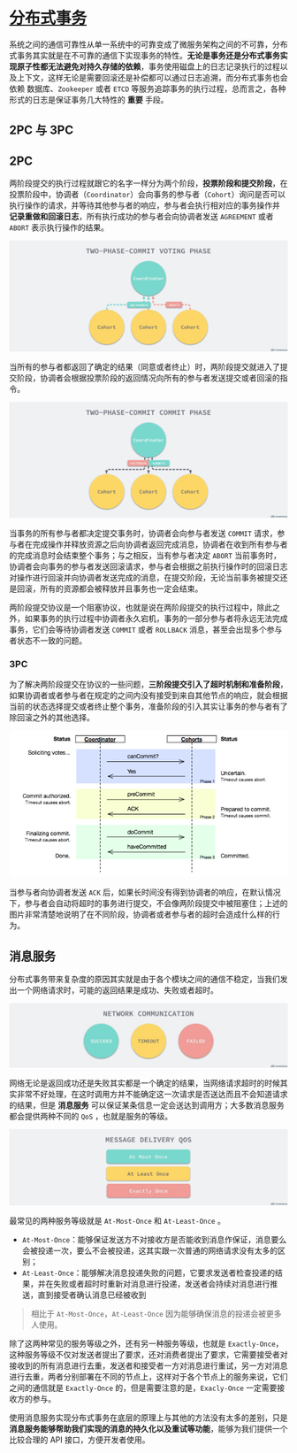 # [分布式事务](https://draveness.me/distributed-transaction-principle)

系统之间的通信可靠性从单一系统中的可靠变成了微服务架构之间的不可靠，分布式事务其实就是在不可靠的通信下实现事务的特性。**无论是事务还是分布式事务实现原子性都无法避免对持久存储的依赖**，事务使用磁盘上的日志记录执行的过程以及上下文，这样无论是需要回滚还是补偿都可以通过日志追溯，而分布式事务也会依赖 数据库、`Zookeeper` 或者 `ETCD` 等服务追踪事务的执行过程，总而言之，各种形式的日志是保证事务几大特性的 **重要** 手段。

## 2PC 与 3PC

## 2PC

两阶段提交的执行过程就跟它的名字一样分为两个阶段，**投票阶段和提交阶段**，在投票阶段中，协调者（`Coordinator`）会向事务的参与者（`Cohort`）询问是否可以执行操作的请求，并等待其他参与者的响应，参与者会执行相对应的事务操作并 **记录重做和回滚日志**，所有执行成功的参与者会向协调者发送 `AGREEMENT` 或者 `ABORT` 表示执行操作的结果。

![image](images/42e2b6be95abf864362b7e646fea18aa.png)

当所有的参与者都返回了确定的结果（同意或者终止）时，两阶段提交就进入了提交阶段，协调者会根据投票阶段的返回情况向所有的参与者发送提交或者回滚的指令。

![image](images/c3cf164028d6832a3465def010665ec3.png)

当事务的所有参与者都决定提交事务时，协调者会向参与者发送 `COMMIT` 请求，参与者在完成操作并释放资源之后向协调者返回完成消息，协调者在收到所有参与者的完成消息时会结束整个事务；与之相反，当有参与者决定 `ABORT` 当前事务时，协调者会向事务的参与者发送回滚请求，参与者会根据之前执行操作时的回滚日志对操作进行回滚并向协调者发送完成的消息，在提交阶段，无论当前事务被提交还是回滚，所有的资源都会被释放并且事务也一定会结束。

两阶段提交协议是一个阻塞协议，也就是说在两阶段提交的执行过程中，除此之外，如果事务的执行过程中协调者永久宕机，事务的一部分参与者将永远无法完成事务，它们会等待协调者发送 `COMMIT` 或者 `ROLLBACK` 消息，甚至会出现多个参与者状态不一致的问题。

### 3PC

为了解决两阶段提交在协议的一些问题，**三阶段提交引入了超时机制和准备阶段**，如果协调者或者参与者在规定的之间内没有接受到来自其他节点的响应，就会根据当前的状态选择提交或者终止整个事务，准备阶段的引入其实让事务的参与者有了除回滚之外的其他选择。

![image](images/b1f224cb62e2257103969df6b2b02320.png)

当参与者向协调者发送 `ACK` 后，如果长时间没有得到协调者的响应，在默认情况下，参与者会自动将超时的事务进行提交，不会像两阶段提交中被阻塞住；上述的图片非常清楚地说明了在不同阶段，协调者或者参与者的超时会造成什么样的行为。

## 消息服务

分布式事务带来复杂度的原因其实就是由于各个模块之间的通信不稳定，当我们发出一个网络请求时，可能的返回结果是成功、失败或者超时。

![image](images/5479e5bb2009261c1c1f4aa2524c5e48.png)

网络无论是返回成功还是失败其实都是一个确定的结果，当网络请求超时的时候其实非常不好处理，在这时调用方并不能确定这一次请求是否送达而且不会知道请求的结果，但是 **消息服务** 可以保证某条信息一定会送达到调用方；大多数消息服务都会提供两种不同的 `QoS` ，也就是服务的等级。

![image](images/53847a86544edeb54059110633da692c.png)

最常见的两种服务等级就是 `At-Most-Once` 和 `At-Least-Once` 。

  - `At-Most-Once`：能够保证发送方不对接收方是否能收到消息作保证，消息要么会被投递一次，要么不会被投递，这其实跟一次普通的网络请求没有太多的区别；
  - `At-Least-Once`：能够解决消息投递失败的问题，它要求发送者检查投递的结果，并在失败或者超时时重新对消息进行投递，发送者会持续对消息进行推送，直到接受者确认消息已经被收到

> 相比于 `At-Most-Once`，`At-Least-Once` 因为能够确保消息的投递会被更多人使用。

除了这两种常见的服务等级之外，还有另一种服务等级，也就是 `Exactly-Once`，这种服务等级不仅对发送者提出了要求，还对消费者提出了要求，它需要接受者对接收到的所有消息进行去重，发送者和接受者一方对消息进行重试，另一方对消息进行去重，两者分别部署在不同的节点上，这样对于各个节点上的服务来说，它们之间的通信就是 `Exactly-Once` 的，但是需要注意的是，`Exacly-Once` 一定需要接收方的参与。

使用消息服务实现分布式事务在底层的原理上与其他的方法没有太多的差别，只是 **消息服务能够帮助我们实现的消息的持久化以及重试等功能**，能够为我们提供一个比较合理的 API 接口，方便开发者使用。
